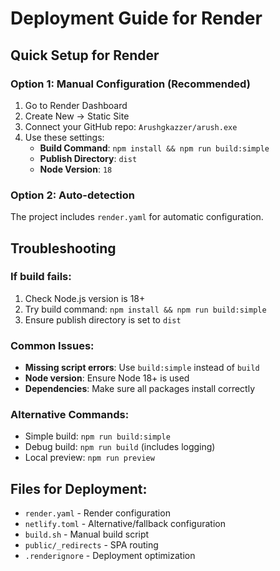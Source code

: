 # Deployment Guide for Render

## Quick Setup for Render

### Option 1: Manual Configuration (Recommended)
1. Go to Render Dashboard
2. Create New → Static Site
3. Connect your GitHub repo: `Arushgkazzer/arush.exe`
4. Use these settings:
   - **Build Command**: `npm install && npm run build:simple`
   - **Publish Directory**: `dist`
   - **Node Version**: `18`

### Option 2: Auto-detection
The project includes `render.yaml` for automatic configuration.

## Troubleshooting

### If build fails:
1. Check Node.js version is 18+
2. Try build command: `npm install && npm run build:simple`
3. Ensure publish directory is set to `dist`

### Common Issues:
- **Missing script errors**: Use `build:simple` instead of `build`
- **Node version**: Ensure Node 18+ is used
- **Dependencies**: Make sure all packages install correctly

### Alternative Commands:
- Simple build: `npm run build:simple`
- Debug build: `npm run build` (includes logging)
- Local preview: `npm run preview`

## Files for Deployment:
- `render.yaml` - Render configuration
- `netlify.toml` - Alternative/fallback configuration  
- `build.sh` - Manual build script
- `public/_redirects` - SPA routing
- `.renderignore` - Deployment optimization
